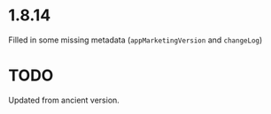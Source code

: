 # 1.8.14

Filled in some missing metadata (`appMarketingVersion` and `changeLog`)

# TODO

Updated from ancient version.
